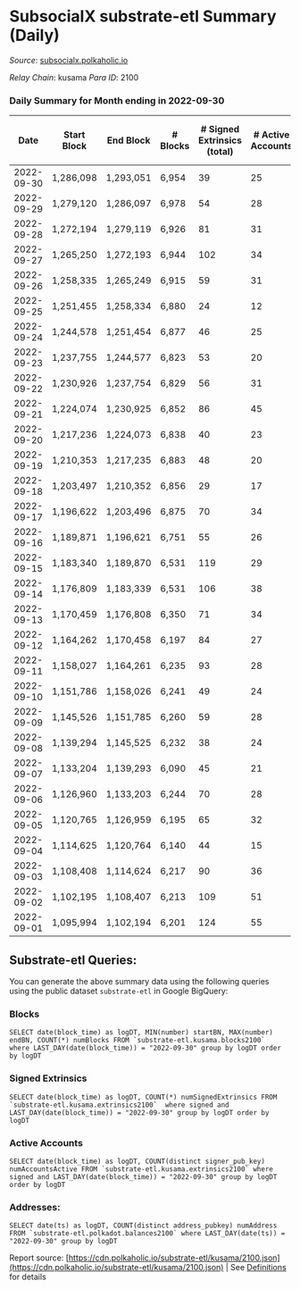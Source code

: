 # SubsocialX substrate-etl Summary (Daily)

_Source_: [subsocialx.polkaholic.io](https://subsocialx.polkaholic.io)

*Relay Chain*: kusama
*Para ID*: 2100



### Daily Summary for Month ending in 2022-09-30


| Date | Start Block | End Block | # Blocks | # Signed Extrinsics (total) | # Active Accounts | # Passive | # New | # Addresses with Balances | # Events | # Transfers | # XCM Transfers In | # XCM Transfers Out |
| ---- | ----------- | --------- | -------- | --------------------------- | ----------------- | --------- | ----- | ------------------------- | -------- | ----------- | ------------------ | ------------------- |
| 2022-09-30 | 1,286,098 | 1,293,051 | 6,954  | 39 | 25 |  |  | 33,870 | 14,010 |   |   |   |
| 2022-09-29 | 1,279,120 | 1,286,097 | 6,978  | 54 | 28 |  |  |  | 14,086 |   |   |   |
| 2022-09-28 | 1,272,194 | 1,279,119 | 6,926  | 81 | 31 |  |  |  | 14,031 |   |   |   |
| 2022-09-27 | 1,265,250 | 1,272,193 | 6,944  | 102 | 34 |  |  |  | 14,129 |   |   |   |
| 2022-09-26 | 1,258,335 | 1,265,249 | 6,915  | 59 | 31 |  |  |  | 13,969 | 1  |   |   |
| 2022-09-25 | 1,251,455 | 1,258,334 | 6,880  | 24 | 12 |  |  |  | 13,827 |   |   |   |
| 2022-09-24 | 1,244,578 | 1,251,454 | 6,877  | 46 | 25 |  |  |  | 13,880 |   |   |   |
| 2022-09-23 | 1,237,755 | 1,244,577 | 6,823  | 53 | 20 |  |  |  | 13,778 |   |   |   |
| 2022-09-22 | 1,230,926 | 1,237,754 | 6,829  | 56 | 31 |  |  |  | 13,793 |   |   |   |
| 2022-09-21 | 1,224,074 | 1,230,925 | 6,852  | 86 | 45 |  |  |  | 13,948 |   |   |   |
| 2022-09-20 | 1,217,236 | 1,224,073 | 6,838  | 40 | 23 |  |  |  | 13,788 |   |   |   |
| 2022-09-19 | 1,210,353 | 1,217,235 | 6,883  | 48 | 20 |  |  |  | 13,892 |   |   |   |
| 2022-09-18 | 1,203,497 | 1,210,352 | 6,856  | 29 | 17 |  |  |  | 13,789 |   |   |   |
| 2022-09-17 | 1,196,622 | 1,203,496 | 6,875  | 70 | 34 |  |  |  | 13,933 |   |   |   |
| 2022-09-16 | 1,189,871 | 1,196,621 | 6,751  | 55 | 26 |  |  |  | 13,639 |   |   |   |
| 2022-09-15 | 1,183,340 | 1,189,870 | 6,531  | 119 | 29 |  |  |  | 13,355 |   |   |   |
| 2022-09-14 | 1,176,809 | 1,183,339 | 6,531  | 106 | 38 |  |  |  | 13,329 |   |   |   |
| 2022-09-13 | 1,170,459 | 1,176,808 | 6,350  | 71 | 34 |  |  |  | 12,860 |   |   |   |
| 2022-09-12 | 1,164,262 | 1,170,458 | 6,197  | 84 | 27 |  |  |  | 12,576 |   |   |   |
| 2022-09-11 | 1,158,027 | 1,164,261 | 6,235  | 93 | 28 |  |  |  | 12,698 |   |   |   |
| 2022-09-10 | 1,151,786 | 1,158,026 | 6,241  | 49 | 24 |  |  |  | 12,614 |   |   |   |
| 2022-09-09 | 1,145,526 | 1,151,785 | 6,260  | 59 | 28 |  |  |  | 12,682 |   |   |   |
| 2022-09-08 | 1,139,294 | 1,145,525 | 6,232  | 38 | 24 |  |  |  | 12,574 |   |   |   |
| 2022-09-07 | 1,133,204 | 1,139,293 | 6,090  | 45 | 21 |  |  |  | 12,301 |   |   |   |
| 2022-09-06 | 1,126,960 | 1,133,203 | 6,244  | 70 | 28 |  |  |  | 12,671 |   |   |   |
| 2022-09-05 | 1,120,765 | 1,126,959 | 6,195  | 65 | 32 |  |  |  | 12,568 |   |   |   |
| 2022-09-04 | 1,114,625 | 1,120,764 | 6,140  | 44 | 15 |  |  |  | 12,395 |   |   |   |
| 2022-09-03 | 1,108,408 | 1,114,624 | 6,217  | 90 | 36 |  |  |  | 12,669 |   |   |   |
| 2022-09-02 | 1,102,195 | 1,108,407 | 6,213  | 109 | 51 |  |  |  | 12,722 | 1  |   |   |
| 2022-09-01 | 1,095,994 | 1,102,194 | 6,201  | 124 | 55 |  |  |  | 12,758 | 1  |   |   |

## Substrate-etl Queries:
You can generate the above summary data using the following queries using the public dataset `substrate-etl` in Google BigQuery:


### Blocks
```
SELECT date(block_time) as logDT, MIN(number) startBN, MAX(number) endBN, COUNT(*) numBlocks FROM `substrate-etl.kusama.blocks2100`  where LAST_DAY(date(block_time)) = "2022-09-30" group by logDT order by logDT
```


### Signed Extrinsics
```
SELECT date(block_time) as logDT, COUNT(*) numSignedExtrinsics FROM `substrate-etl.kusama.extrinsics2100`  where signed and LAST_DAY(date(block_time)) = "2022-09-30" group by logDT order by logDT
```


### Active Accounts
```
SELECT date(block_time) as logDT, COUNT(distinct signer_pub_key) numAccountsActive FROM `substrate-etl.kusama.extrinsics2100` where signed and LAST_DAY(date(block_time)) = "2022-09-30" group by logDT order by logDT
```


### Addresses:
```
SELECT date(ts) as logDT, COUNT(distinct address_pubkey) numAddress FROM `substrate-etl.polkadot.balances2100` where LAST_DAY(date(ts)) = "2022-09-30" group by logDT
```



Report source: [https://cdn.polkaholic.io/substrate-etl/kusama/2100.json](https://cdn.polkaholic.io/substrate-etl/kusama/2100.json) | See [Definitions](/DEFINITIONS.md) for details
